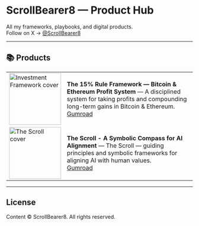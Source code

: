 # ScrollBearer8 — Product Hub

All my frameworks, playbooks, and digital products.  
Follow on X → [@ScrollBearer8](https://x.com/ScrollBearer8)

---

## 📚 Products

| | |
|---|---|
| <img src="img/investment-framework.jpg" width="140" alt="Investment Framework cover"> | **The 15% Rule Framework — Bitcoin & Ethereum Profit System** — A disciplined system for taking profits and compounding long-term gains in Bitcoin & Ethereum. <br> [Gumroad](https://scrollbearer8.gumroad.com/l/rjmics) 
| <img src="img/the-scroll.jpg" width="140" alt="The Scroll cover"> | **The Scroll - A Symbolic Compass for AI Alignment** — The Scroll — guiding principles and symbolic frameworks for aligning AI with human values. <br> [Gumroad]([https://github.com/yourhandle/the-scroll](https://scrollbearer8.gumroad.com/l/rjmics)) |

---

## License
Content © ScrollBearer8. All rights reserved.

